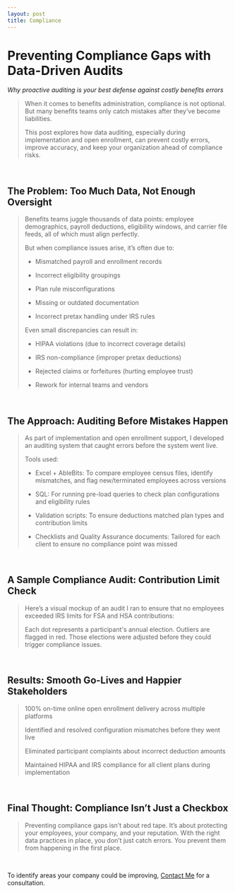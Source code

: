 ```yaml
---
layout: post
title: Compliance
---
```


# Preventing Compliance Gaps with Data-Driven Audits

*Why proactive auditing is your best defense against costly benefits errors*

> When it comes to benefits administration, compliance is not optional. But many benefits teams only catch mistakes after they’ve become liabilities.
>
> This post explores how data auditing, especially during implementation and open enrollment, can prevent costly errors, improve accuracy, and keep your organization ahead of compliance risks.
> 

<br>

## The Problem: Too Much Data, Not Enough Oversight

> Benefits teams juggle thousands of data points: employee demographics, payroll deductions, eligibility windows, and carrier file feeds, all of which must align perfectly.
>
> But when compliance issues arise, it’s often due to:
>
> * Mismatched payroll and enrollment records
> 
> * Incorrect eligibility groupings
> 
> * Plan rule misconfigurations
> 
> * Missing or outdated documentation
> 
> * Incorrect pretax handling under IRS rules
>
> Even small discrepancies can result in:
>
> * HIPAA violations (due to incorrect coverage details)
> 
> * IRS non-compliance (improper pretax deductions)
> 
> * Rejected claims or forfeitures (hurting employee trust)
> 
> * Rework for internal teams and vendors
>

<br>

## The Approach: Auditing Before Mistakes Happen

> As part of implementation and open enrollment support, I developed an auditing system that caught errors before the system went live.
>
> Tools used:
> 
> * Excel + AbleBits: To compare employee census files, identify mismatches, and flag new/terminated employees across versions
> 
> * SQL: For running pre-load queries to check plan configurations and eligibility rules
> 
> * Validation scripts: To ensure deductions matched plan types and contribution limits
> 
> * Checklists and Quality Assurance documents: Tailored for each client to ensure no compliance point was missed
> 

<br>

## A Sample Compliance Audit: Contribution Limit Check

> Here’s a visual mockup of an audit I ran to ensure that no employees exceeded IRS limits for FSA and HSA contributions:
>
> Each dot represents a participant's annual election. Outliers are flagged in red. Those elections were adjusted before they could trigger compliance issues.
> 

<br>

## Results: Smooth Go-Lives and Happier Stakeholders
>
> 100% on-time online open enrollment delivery across multiple platforms
> 
> Identified and resolved configuration mismatches before they went live
> 
> Eliminated participant complaints about incorrect deduction amounts
> 
> Maintained HIPAA and IRS compliance for all client plans during implementation
>   

<br>

## Final Thought: Compliance Isn’t Just a Checkbox
> Preventing compliance gaps isn’t about red tape. It’s about protecting your employees, your company, and your reputation. With the right data practices in place, you don’t just catch errors. You prevent them from happening in the first place.
>

<br>

To identify areas your company could be improving, [Contact Me](contact.md) for a consultation.
